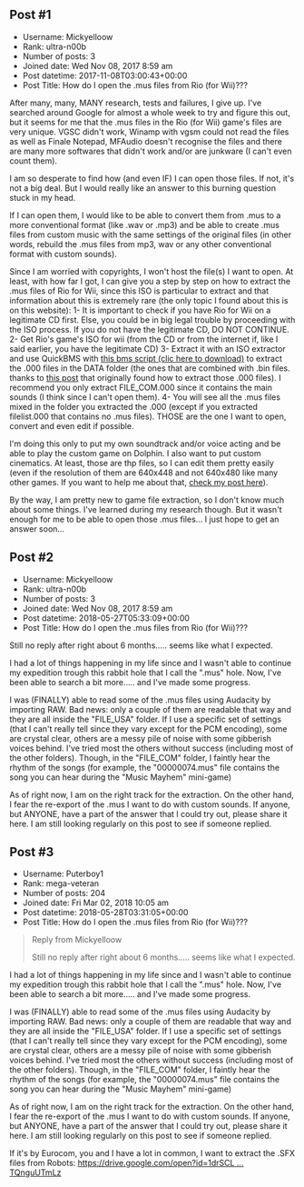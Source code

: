 ## Post #1
- Username: Mickyelloow
- Rank: ultra-n00b
- Number of posts: 3
- Joined date: Wed Nov 08, 2017 8:59 am
- Post datetime: 2017-11-08T03:00:43+00:00
- Post Title: How do I open the .mus files from Rio (for Wii)???

After many, many, MANY research, tests and failures, I give up. I've searched around Google for almost a whole week to try and figure this out, but it seems for me that the .mus files in the Rio (for Wii) game's files are very unique. VGSC didn't work, Winamp with vgsm could not read the files as well as Finale Notepad, MFAudio doesn't recognise the files and there are many more softwares that didn't work and/or are junkware (I can't even count them).

I am so desperate to find how (and even IF) I can open those files. If not, it's not a big deal. But I would really like an answer to this burning question stuck in my head.

If I can open them, I would like to be able to convert them from .mus to a more conventional format (like .wav or .mp3) and be able to create .mus files from custom music with the same settings of the original files (in other words, rebuild the .mus files from mp3, wav or any other conventional format with custom sounds).

Since I am worried with copyrights, I won't host the file(s) I want to open. At least, with how far I got, I can give you a step by step on how to extract the .mus files of Rio for Wii, since this ISO is particular to extract and that information about this is extremely rare (the only topic I found about this is on this website):
   1- It is important to check if you have Rio for Wii on a legitimate CD first. Else, you could be in big legal trouble by proceeding with the ISO process. If you do not have the legitimate CD, DO NOT CONTINUE.
   2- Get Rio's game's ISO for wii (from the CD or from the internet if, like I said earlier, you have the legitimate CD)
   3- Extract it with an ISO extractor and use QuickBMS with [this bms script (clic here to download)](http://aluigi.altervista.org/bms/rio.bms) to extract the .000 files in the DATA folder (the ones that are combined with .bin files. thanks to [this post](http://forum.xentax.com/viewtopic.php?f=10&t=8026) that originally found how to extract those .000 files). I recommend you only extract FILE_COM.000 since it contains the main sounds (I think since I can't open them).
   4- You will see all the .mus files mixed in the folder you extracted the .000 (except if you extracted filelist.000 that contains no .mus files). THOSE are the one I want to open, convert and even edit if possible.

I'm doing this only to put my own soundtrack and/or voice acting and be able to play the custom game on Dolphin. I also want to put custom cinematics. At least, those are thp files, so I can edit them pretty easily (even if the resolution of them are 640x448 and not 640x480 like many other games. If you want to help me about that, [check my post here](http://forum.xentax.com/viewtopic.php?f=36&t=17280)).

By the way, I am pretty new to game file extraction, so I don't know much about some things. I've learned during my research though. But it wasn't enough for me to be able to open those .mus files... I just hope to get an answer soon...
## Post #2
- Username: Mickyelloow
- Rank: ultra-n00b
- Number of posts: 3
- Joined date: Wed Nov 08, 2017 8:59 am
- Post datetime: 2018-05-27T05:33:09+00:00
- Post Title: How do I open the .mus files from Rio (for Wii)???

Still no reply after right about 6 months..... seems like what I expected.

I had a lot of things happening in my life since and I wasn't able to continue my expedition trough this rabbit hole that I call the ".mus" hole. Now, I've been able to search a bit more..... and I've made some progress.

I was (FINALLY) able to read some of the .mus files using Audacity by importing RAW. Bad news: only a couple of them are readable that way and they are all inside the "FILE_USA" folder. If I use a specific set of settings (that I can't really tell since they vary except for the PCM encoding), some are crystal clear, others are a messy pile of noise with some gibberish voices behind. I've tried most the others without success (including most of the other folders). Though, in the "FILE_COM" folder, I faintly hear the rhythm of the songs (for example, the "00000074.mus" file contains the song you can hear during the "Music Mayhem" mini-game)

As of right now, I am on the right track for the extraction. On the other hand, I fear the re-export of the .mus I want to do with custom sounds. If anyone, but ANYONE, have a part of the answer that I could try out, please share it here. I am still looking regularly on this post to see if someone replied.
## Post #3
- Username: Puterboy1
- Rank: mega-veteran
- Number of posts: 204
- Joined date: Fri Mar 02, 2018 10:05 am
- Post datetime: 2018-05-28T03:31:05+00:00
- Post Title: How do I open the .mus files from Rio (for Wii)???

> Reply from Mickyelloow
>
> Still no reply after right about 6 months..... seems like what I expected.

I had a lot of things happening in my life since and I wasn't able to continue my expedition trough this rabbit hole that I call the ".mus" hole. Now, I've been able to search a bit more..... and I've made some progress.

I was (FINALLY) able to read some of the .mus files using Audacity by importing RAW. Bad news: only a couple of them are readable that way and they are all inside the "FILE_USA" folder. If I use a specific set of settings (that I can't really tell since they vary except for the PCM encoding), some are crystal clear, others are a messy pile of noise with some gibberish voices behind. I've tried most the others without success (including most of the other folders). Though, in the "FILE_COM" folder, I faintly hear the rhythm of the songs (for example, the "00000074.mus" file contains the song you can hear during the "Music Mayhem" mini-game)

As of right now, I am on the right track for the extraction. On the other hand, I fear the re-export of the .mus I want to do with custom sounds. If anyone, but ANYONE, have a part of the answer that I could try out, please share it here. I am still looking regularly on this post to see if someone replied.

If it's by Eurocom, you and I have a lot in common, I want to extract the .SFX files from Robots: [https://drive.google.com/open?id=1drSCL ... TQnguUTmLz](https://drive.google.com/open?id=1drSCL6cMCLUE4Q6KjsDJc8TQnguUTmLz)
